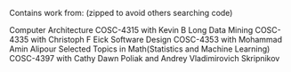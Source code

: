 Contains work from: 	(zipped to avoid others searching code)

Computer Architecture COSC-4315 with Kevin B Long
Data Mining COSC-4335 with Christoph F Eick
Software Design COSC-4353 with Mohammad Amin Alipour
Selected Topics in Math(Statistics and Machine Learning) COSC-4397 with Cathy Dawn Poliak and Andrey Vladimirovich Skripnikov 
